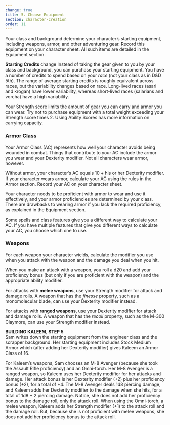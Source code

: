 ```yaml
---
change: true
title: 5. Choose Equipment
section: character-creation
order: 11
---
```

Your class and background determine your character’s starting equipment, including weapons, armor, and other adventuring
gear. Record this equipment on your character sheet. All such items are detailed in the Equipment section.


__Starting Credits__ <v-chip color="orange accent-2" text-color="black" class="v-chip--x-small">change</v-chip>
Instead of taking the gear given to you by your class and background, you can purchase your starting equipment. You
have a number of credits to spend based on your _race_ (not your class as in D&D 5th). The range of average starting credits
is roughly equivalent across races, but the variability changes based on race. Long-lived races (asari and krogan) have lower
variability, whereas short-lived races (salarians and vorcha) have a high variability.

Your Strength score limits the amount of gear you can carry and armor you can wear. Try not to purchase equipment with
a total weight exceeding your Strength score times 2. <nuxt-link to="/phb/rules/using-ability-scores#strength">Using Ability Scores</nuxt-link>
has more information on carrying capacity.

### Armor Class

Your Armor Class (AC) represents how well your character avoids being wounded in combat. Things that contribute to your
AC include the armor you wear and your Dexterity modifier. Not all characters wear armor, however.

Without armor, your character’s AC equals 10 + his or her Dexterity modifier. If your character wears armor,
calculate your AC using the rules in the <nuxt-link to="/phb/rules/equipment#armor">Armor</nuxt-link> section. Record
your AC on your character sheet.

Your character needs to be proficient with armor to wear and use it effectively, and your armor proficiencies are
determined by your class. There are drawbacks to wearing armor if you lack the required proficiency, as explained in
the Equipment section.

Some spells and class features give you a different way to calculate your AC. If you have multiple features that give
you different ways to calculate your AC, you choose which one to use.

### Weapons
For each weapon your character wields, calculate the modifier you use when you attack with the weapon and the damage
you deal when you hit.

When you make an attack with a weapon, you roll a d20 and add your proficiency bonus (but only if you are proficient
with the weapon) and the appropriate ability modifier.

For attacks with __melee weapons__, use your Strength modifier for attack and damage rolls. A weapon that has the
_finesse_ property, such as a monomolecular blade, can use your Dexterity modifier instead.

For attacks with __ranged weapons__, use your Dexterity modifier for attack and damage rolls. A weapon that has the
_recoil_ property, such as the M-300 Claymore, can use your Strength modifier instead.

<v-alert type="info" :value="true">
<strong>BUILDING KALEEM, STEP 5</strong><br>
Sam writes down the starting equipment from the engineer class and the scrapper background. Her starting equipment
includes Stock Medium Armor which (after adding her Dexterity modifier) gives Kaleem an Armor Class of 16.

For Kaleem’s weapons, Sam chooses an M-8 Avenger (because she took the Assault Rifle proficiency) and an Omni-torch.
Her M-8 Avenger is a ranged weapon, so Kaleem uses her Dexterity modifier for her attacks and damage. Her attack bonus is
her Dexterity modifier (+2) plus her proficiency bonus (+2), for a total of +4. The M-8 Avenger deals 1d8 piercing damage,
and Kaleem adds her Dexterity modifier to the damage when she hits, for a total of 1d8 + 2 piercing damage. Notice, 
she does not add her proficiency bonus to the damage roll, only the attack roll. When using the
Omni-torch, a melee weapon, Kaleem adds her Strength modifier (+1) to the attack roll and the damage roll. But, because 
she is not proficient with melee weapons, she does not add her proficiency bonus to the attack roll.
</v-alert>

<me-source-reference pages="9" source="basic"></me-source-reference>
